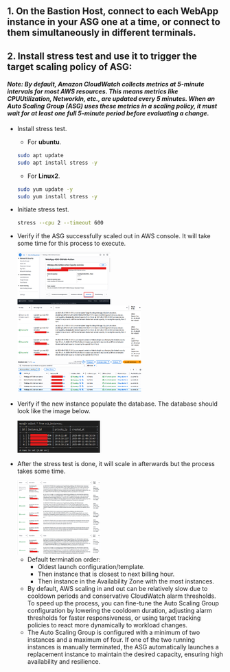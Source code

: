 ## **1.	On the Bastion Host, connect to each WebApp instance in your ASG one at a time, or connect to them simultaneously in different terminals.**

## **2.	Install stress test and use it to trigger the target scaling policy of ASG:**

#### _Note: By default, Amazon CloudWatch collects metrics at 5-minute intervals for most AWS resources. This means metrics like CPUUtilization, NetworkIn, etc., are updated every 5 minutes. When an Auto Scaling Group (ASG) uses these metrics in a scaling policy, it must wait for at least one full 5-minute period before evaluating a change._

-   Install stress test.
    -   For **ubuntu**.

    ```bash
    sudo apt update
    sudo apt install stress -y
    ```
    -   For **Linux2**.

    ```bash
    sudo yum update -y
    sudo yum install stress -y
    ```

-	Initiate stress test.

    ```bash
    stress --cpu 2 --timeout 600
    ``` 

-	Verify if the ASG successfully scaled out in AWS console. It will take some time for this process to execute.

    <div style="text-align: left;">
    <img src="https://github.com/Carlo-05/CI-CD-Github-Actions-Terraform-Project/blob/main/Other%20Documents/Picture/stress_test_6.png?raw=true" alt="ASG" style="width: 45%; height: auto;">
    </div> 
 
    <div style="text-align: left;">
    <img src="https://github.com/Carlo-05/CI-CD-Github-Actions-Terraform-Project/blob/main/Other%20Documents/Picture/stress_test_2.png?raw=true" alt="ASG" style="width: 60%; height: auto;">
    </div> 

    <div style="text-align: left;">
    <img src="https://github.com/Carlo-05/CI-CD-Github-Actions-Terraform-Project/blob/main/Other%20Documents/Picture/stress_test_1.png?raw=true" alt="ASG" style="width: 60%; height: auto;">
    </div> 
 
-   Verify if the new instance populate the database. The database should look like the image below.
   
    <div style="text-align: left;">
    <img src="https://github.com/Carlo-05/CI-CD-Github-Actions-Terraform-Project/blob/main/Other%20Documents/Picture/stress_test_3.png?raw=true" alt="ASG" style="width: 40%; height: auto;">
    </div> 

-	After the stress test is done, it will scale in afterwards but the process takes some time.

    <div style="text-align: left;">
    <img src="https://github.com/Carlo-05/CI-CD-Github-Actions-Terraform-Project/blob/main/Other%20Documents/Picture/stress_test_4.png?raw=true" alt="ASG" style="width: 40%; height: auto;">
    </div> 

    <div style="text-align: left;">
    <img src="https://github.com/Carlo-05/CI-CD-Github-Actions-Terraform-Project/blob/main/Other%20Documents/Picture/stress_test_5.png?raw=true" alt="ASG" style="width: 40%; height: auto;">
    </div> 
 
    -	Default termination order:
        -	Oldest launch configuration/template.
        -	Then instance that is closest to next billing hour.
        -	Then instance in the Availability Zone with the most instances.
    -   By default, AWS scaling in and out can be relatively slow due to cooldown periods and conservative CloudWatch alarm thresholds. To speed up the process, you can fine-tune the Auto Scaling Group configuration by lowering the cooldown duration, adjusting alarm thresholds for faster responsiveness, or using target tracking policies to react more dynamically to workload changes.
    -   The Auto Scaling Group is configured with a minimum of two instances and a maximum of four. If one of the two running instances is manually terminated, the ASG automatically launches a replacement instance to maintain the desired capacity, ensuring high availability and resilience.
